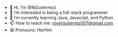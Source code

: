- 👋 Hi, I’m @RjGutierrezz
- 👀 I’m interested in being a full-stack programmer
- 🌱 I’m currently learning Java, Javacript, and Python
- 📫 How to reach me: rovergutierrez007@gmail.com
- 😄 Pronouns: He/Him

<!---
RjGutierrezz/RjGutierrezz is a ✨ special ✨ repository because its `README.md` (this file) appears on your GitHub profile.
You can click the Preview link to take a look at your changes.
--->
